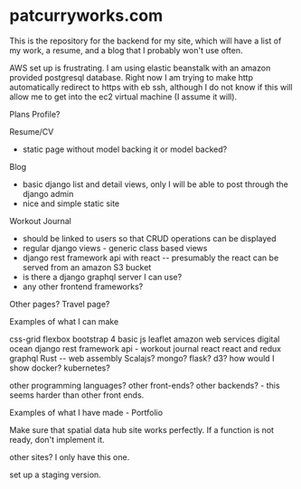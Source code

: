 # patcurryworks.com
This is the repository for the backend for my site, which will have a list of my work, a resume, and a blog that I probably won't use often.

AWS set up is frustrating.
I am using elastic beanstalk with an amazon provided postgresql database.
Right now I am trying to make http automatically redirect to https with eb ssh, although I do not know if this will allow me to get into the ec2 virtual machine (I assume it will).

Plans
Profile?

Resume/CV
  - static page without model backing it or model backed?

Blog
  - basic django list and detail views, only I will be able to post through the django admin
  - nice and simple static site

Workout Journal
  - should be linked to users so that CRUD operations can be displayed
  - regular django views - generic class based views
  - django rest framework api with react -- presumably the react can be served from an amazon S3 bucket
  - is there a django graphql server I can use?
  - any other frontend frameworks?

Other pages?
Travel page?

Examples of what I can make

css-grid
flexbox
bootstrap 4
basic js
leaflet
amazon web services
digital ocean
django rest framework api - workout journal
react
react and redux
graphql
Rust -- web assembly
Scalajs?
mongo?
flask?
d3?
how would I show docker? kubernetes?

other programming languages?
other front-ends?
other backends? - this seems harder than other front ends.

Examples of what I have made - Portfolio

Make sure that spatial data hub site works perfectly.
If a function is not ready, don't implement it.

other sites? I only have this one.

set up a staging version.
